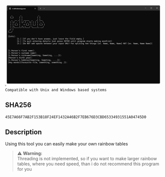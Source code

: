 ![Main Image](https://github.com/Jak0ub/Jak0ub/blob/main/rainbow-table.png)
`Compatible with Unix and Windows based systems`
## SHA256
```
45E7A66F7AB2F153B18F24EF1432A46B2F7EB676D3CBD65334931551A04745D0
```

## Description
Using this tool you can easily make your own rainbow tables


> ⚠️ **Warning:**  
> Threading is not implemented, so if you want to make larger rainbow tables, where you need speed, than i do not recommend this program for you

